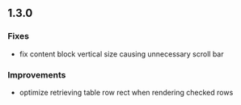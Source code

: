 ## 1.3.0

### Fixes
  - fix content block vertical size causing unnecessary scroll bar

### Improvements
  - optimize retrieving table row rect when rendering checked rows
